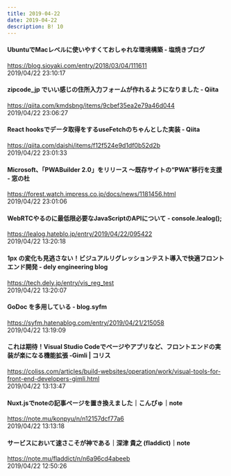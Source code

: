 ```yaml
---
title: 2019-04-22
date: 2019-04-22
description: B! 10
---
```


#### UbuntuでMacレベルに使いやすくておしゃれな環境構築 - 塩焼きブログ
https://blog.sioyaki.com/entry/2018/03/04/111611<br>
2019/04/22 23:10:17<br>


#### zipcode_jp でいい感じの住所入力フォームが作れるようになりました - Qiita
https://qiita.com/kmdsbng/items/9cbef35ea2e79a46d044<br>
2019/04/22 23:06:27<br>


#### React hooksでデータ取得をするuseFetchのちゃんとした実装 - Qiita
https://qiita.com/daishi/items/f12f524e9d1df0b52d2b<br>
2019/04/22 23:01:33<br>


#### Microsoft、「PWABuilder 2.0」をリリース ～既存サイトの“PWA”移行を支援 - 窓の杜
https://forest.watch.impress.co.jp/docs/news/1181456.html<br>
2019/04/22 23:01:06<br>


#### WebRTCやるのに最低限必要なJavaScriptのAPIについて - console.lealog();
https://lealog.hateblo.jp/entry/2019/04/22/095422<br>
2019/04/22 13:20:18<br>


####  1px の変化も見逃さない！ビジュアルリグレッションテスト導入で快適フロントエンド開発 - dely engineering blog
https://tech.dely.jp/entry/vis_reg_test<br>
2019/04/22 13:20:07<br>


#### GoDoc を多用している - blog.syfm
https://syfm.hatenablog.com/entry/2019/04/21/215058<br>
2019/04/22 13:19:09<br>


####   これは期待！Visual Studio Codeでページやアプリなど、フロントエンドの実装が楽になる機能拡張 -Gimli | コリス
https://coliss.com/articles/build-websites/operation/work/visual-tools-for-front-end-developers-gimli.html<br>
2019/04/22 13:13:47<br>


#### Nuxt.jsでnoteの記事ページを置き換えました｜こんぴゅ｜note
https://note.mu/konpyu/n/n12157dcf77a6<br>
2019/04/22 13:13:18<br>


#### サービスにおいて速さこそが神である｜深津 貴之 (fladdict)｜note
https://note.mu/fladdict/n/n6a96cd4abeeb<br>
2019/04/22 12:50:26<br>


